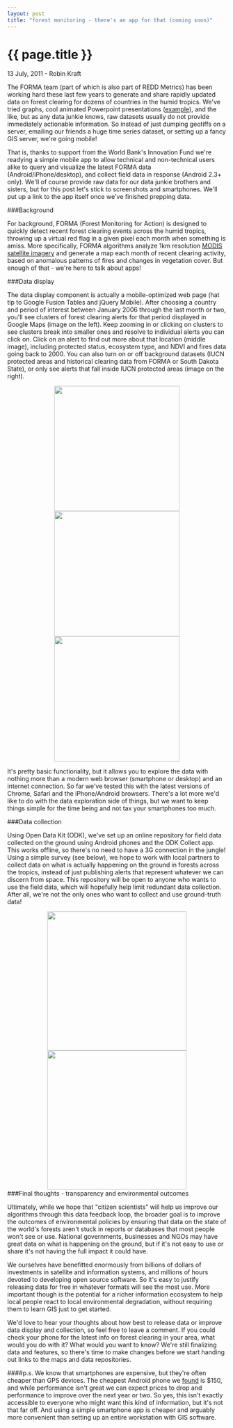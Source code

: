 ```yaml
---
layout: post
title: "forest monitoring - there's an app for that (coming soon)"
---
```


{{ page.title }}
================


<p class="meta">13 July, 2011 - Robin Kraft</p>

The FORMA team (part of which is also part of REDD Metrics) has been working hard these last few years to generate and share rapidly updated data on forest clearing for dozens of countries in the humid tropics. We've tried graphs, cool animated Powerpoint presentations \([example](http://www.reddmetrics.com/2011/04/06/malaysian-forest-clearing.html)\), and the like, but as any data junkie knows, raw datasets usually do not provide immediately actionable information. So instead of just dumping geotiffs on a server, emailing our friends a huge time series dataset, or setting up a fancy GIS server, we're going mobile!

That is, thanks to support from the World Bank's Innovation Fund we're readying a simple mobile app to allow technical and non-technical users alike to query and visualize the latest FORMA data (Android/iPhone/desktop), and collect field data in response (Android 2.3+ only). We'll of course provide raw data for our data junkie brothers and sisters, but for this post let's stick to screenshots and smartphones. We'll put up a link to the app itself once we've finished prepping data.

###Background

For background, FORMA (Forest Monitoring for Action) is designed to quickly detect recent forest clearing events across the humid tropics, throwing up a virtual red flag in a given pixel each month when something is amiss. More specifically, FORMA algorithms analyze 1km resolution [MODIS satellite imagery](https://lpdaac.usgs.gov/lpdaac/products/modis_overview) and generate a map each month of recent clearing activity, based on anomalous patterns of fires and changes in vegetation cover. But enough of that - we're here to talk about apps!

###Data display

The data display component is actually a mobile-optimized web page (hat tip to Google Fusion Tables and jQuery Mobile). After choosing a country and period of interest between January 2006 through the last month or two, you'll see clusters of forest clearing alerts for that period displayed in Google Maps (image on the left). Keep zooming in or clicking on clusters to see clusters break into smaller ones and resolve to individual alerts you can click on. Click on an alert to find out more about that location (middle image), including protected status, ecosystem type, and NDVI and fires data going back to 2000. You can also turn on or off background datasets (IUCN protected areas and historical clearing data from FORMA or South Dakota State), or only see alerts that fall inside IUCN protected areas (image on the right).

<center><img src="http://dl.dropbox.com/u/5365589/robinspost/indonesia_small.png" height="288"> <img src="http://dl.dropbox.com/u/5365589/robinspost/alert_small.png" height="288"> <img src="http://dl.dropbox.com/u/5365589/robinspost/layers_small.png" height="288"></center>

It's pretty basic functionality, but it allows you to explore the data with nothing more than a modern web browser (smartphone or desktop) and an internet connection. So far we've tested this with the latest versions of Chrome, Safari and the iPhone/Android browsers. There's a lot more we'd like to do with the data exploration side of things, but we want to keep things simple for the time being and not tax your smartphones too much.

###Data collection

Using Open Data Kit (ODK), we've set up an online repository for field data collected on the ground using Android phones and the ODK Collect app. This works offline, so there's no need to have a 3G connection in the jungle! Using a simple survey (see below), we hope to work with local partners to collect data on what is actually happening on the ground in forests across the tropics, instead of just publishing alerts that represent whatever we can discern from space. This repository will be open to anyone who wants to use the field data, which will hopefully help limit redundant data collection. After all, we're not the only ones who want to collect and use ground-truth data!

<center>
<img src="http://dl.dropbox.com/u/5365589/robinspost/collect.png" height="320"> <img src="http://dl.dropbox.com/u/5365589/robinspost/pic.png" height="320">
</center>
###Final thoughts - transparency and environmental outcomes

Ultimately, while we hope that "citizen scientists" will help us improve our algorithms through this data feedback loop, the broader goal is to improve the outcomes of environmental policies by ensuring that data on the state of the world's forests aren't stuck in reports or databases that most people won't see or use. National governments, businesses and NGOs may have great data on what is happening on the ground, but if it's not easy to use or share it's not having the full impact it could have.

We ourselves have benefitted enormously from billions of dollars of investments in satellite and information systems, and millions of hours devoted to developing open source software. So it's easy to justify releasing data for free in whatever formats will see the most use. More important though is the potential for a richer information ecosystem to help local people react to local environmental degradation, without requiring them to learn GIS just to get started.

We'd love to hear your thoughts about how best to release data or improve data display and collection, so feel free to leave a comment. If you could check your phone for the latest info on forest clearing in your area, what would you do with it? What would you want to know? We're still finalizing data and features, so there's time to make changes before we start handing out links to the maps and data repositories.

####p.s.
We know that smartphones are expensive, but they're often cheaper than GPS devices. The cheapest Android phone we [found](http://www.pcworld.idg.com.au/review/mobile_phones/huawei/ideos_u8150/363402) is $150, and while performance isn't great we can expect prices to drop and performance to improve over the next year or two. So yes, this isn't exactly accessible to everyone who might want this kind of information, but it's not that far off. And using a simple smartphone app is cheaper and arguably more convenient than setting up an entire workstation with GIS software.
